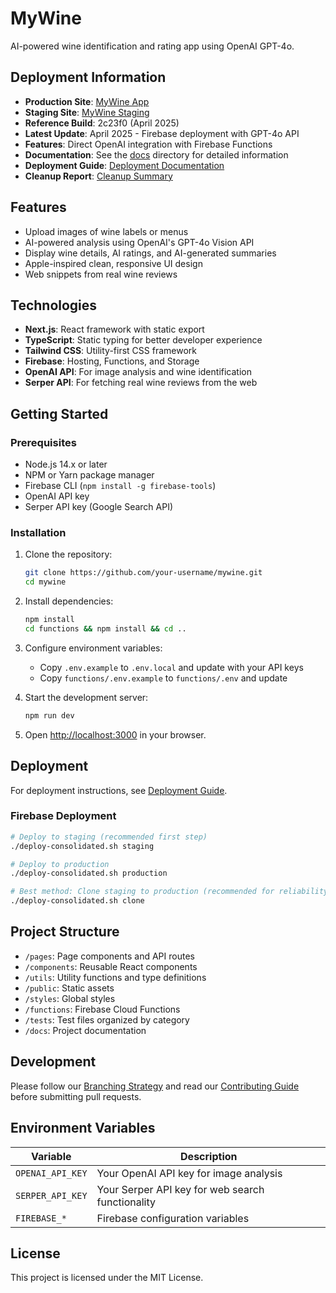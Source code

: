 # MyWine

AI-powered wine identification and rating app using OpenAI GPT-4o.

## Deployment Information

- **Production Site**: [MyWine App](https://pickmywine-live.web.app)
- **Staging Site**: [MyWine Staging](https://winepicker-63daa.web.app)
- **Reference Build**: 2c23f0 (April 2025)
- **Latest Update**: April 2025 - Firebase deployment with GPT-4o API
- **Features**: Direct OpenAI integration with Firebase Functions
- **Documentation**: See the [docs](./docs) directory for detailed information
- **Deployment Guide**: [Deployment Documentation](./docs/DEPLOYMENT.md)
- **Cleanup Report**: [Cleanup Summary](./CLEANUP_SUMMARY.md)

## Features

- Upload images of wine labels or menus
- AI-powered analysis using OpenAI's GPT-4o Vision API
- Display wine details, AI ratings, and AI-generated summaries
- Apple-inspired clean, responsive UI design
- Web snippets from real wine reviews

## Technologies

- **Next.js**: React framework with static export
- **TypeScript**: Static typing for better developer experience
- **Tailwind CSS**: Utility-first CSS framework
- **Firebase**: Hosting, Functions, and Storage
- **OpenAI API**: For image analysis and wine identification
- **Serper API**: For fetching real wine reviews from the web

## Getting Started

### Prerequisites

- Node.js 14.x or later
- NPM or Yarn package manager
- Firebase CLI (`npm install -g firebase-tools`)
- OpenAI API key
- Serper API key (Google Search API)

### Installation

1. Clone the repository:
   ```bash
   git clone https://github.com/your-username/mywine.git
   cd mywine
   ```

2. Install dependencies:
   ```bash
   npm install
   cd functions && npm install && cd ..
   ```

3. Configure environment variables:
   - Copy `.env.example` to `.env.local` and update with your API keys
   - Copy `functions/.env.example` to `functions/.env` and update

4. Start the development server:
   ```bash
   npm run dev
   ```

5. Open [http://localhost:3000](http://localhost:3000) in your browser.

## Deployment

For deployment instructions, see [Deployment Guide](./docs/DEPLOYMENT.md).

### Firebase Deployment

```bash
# Deploy to staging (recommended first step)
./deploy-consolidated.sh staging

# Deploy to production
./deploy-consolidated.sh production

# Best method: Clone staging to production (recommended for reliability)
./deploy-consolidated.sh clone
```

## Project Structure

- `/pages`: Page components and API routes
- `/components`: Reusable React components
- `/utils`: Utility functions and type definitions
- `/public`: Static assets
- `/styles`: Global styles
- `/functions`: Firebase Cloud Functions
- `/tests`: Test files organized by category
- `/docs`: Project documentation

## Development

Please follow our [Branching Strategy](./docs/BRANCHING.md) and read our [Contributing Guide](./docs/CONTRIBUTING.md) before submitting pull requests.

## Environment Variables

| Variable | Description |
|----------|-------------|
| `OPENAI_API_KEY` | Your OpenAI API key for image analysis |
| `SERPER_API_KEY` | Your Serper API key for web search functionality |
| `FIREBASE_*` | Firebase configuration variables |

## License

This project is licensed under the MIT License. 